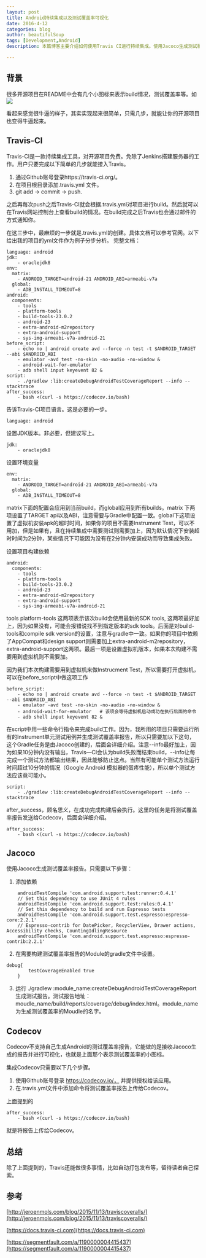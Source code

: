 ```yaml
---
layout: post
title: Android持续集成以及测试覆盖率可视化
date: 2016-4-12
categories: blog
author: beautifulSoup
tags: [Development,Android]
description: 本篇博客主要介绍如何使用Travis CI进行持续集成。使用Jacoco生成测试覆盖率报告，并使用Codecv实现测试覆盖率的可视化图标。

---
```


## 背景

很多开源项目在README中会有几个小图标来表示build情况，测试覆盖率等。如
![](https://img.alicdn.com/imgextra/i3/754328530/TB2sF_JmVXXXXbQXpXXXXXXXXXX_!!754328530.png)

看起来感觉很牛逼的样子，其实实现起来很简单，只需几步，就能让你的开源项目也变得牛逼起来。

## Travis-CI

Travis-CI是一款持续集成工具，对开源项目免费。免除了Jenkins搭建服务器的工作。用户只要完成以下简单的几步就能接入Travis。

1. 通过Github账号登录https://travis-ci.org/。   
2. 在项目根目录添加.travis.yml 文件。
3. git add -> commit -> push.

之后再每次push之后Travis-CI就会根据.travis.yml对项目进行build。然后就可以在Travis网站控制台上查看build的情况。在build完成之后Travis也会通过邮件的方式通知你。

在这三步中，最麻烦的一步就是.travis.yml的创建。具体文档可以参考官网。以下给出我的项目的yml文件作为例子分步分析。
完整文档：

```
language: android
jdk:
    - oraclejdk8
env:
  matrix:
    - ANDROID_TARGET=android-21 ANDROID_ABI=armeabi-v7a
  global:
    - ADB_INSTALL_TIMEOUT=8
android:
  components:
    - tools
    - platform-tools
    - build-tools-23.0.2
    - android-23
    - extra-android-m2repository
    - extra-android-support
    - sys-img-armeabi-v7a-android-21
before_script:
    - echo no | android create avd --force -n test -t $ANDROID_TARGET --abi $ANDROID_ABI
    - emulator -avd test -no-skin -no-audio -no-window &
    - android-wait-for-emulator
    - adb shell input keyevent 82 &
script:
    - ./gradlew :lib:createDebugAndroidTestCoverageReport --info --stacktrace
after_success:
    - bash <(curl -s https://codecov.io/bash)

```

告诉Travis-CI项目语言。这是必要的一步。

```
language: android
```

设置JDK版本。非必要，但建议写上。

```
jdk:
    - oraclejdk8
```

设置环境变量

```
env:
  matrix:
    - ANDROID_TARGET=android-21 ANDROID_ABI=armeabi-v7a
  global:
    - ADB_INSTALL_TIMEOUT=8
```
matrix下面的配置会应用到当前build，而global应用到所有builds。matrix 下两项设置了TARGET api以及ABI，注意需要与Gradle中配置一致。global下这项设置了虚拟机安装apk的超时时间，如果你的项目不需要Instrument Test，可以不用加，但是如果有，且在持续集成中需要测试则需要加上，因为默认情况下安装超时时间为2分钟，某些情况下可能因为没有在2分钟内安装成功而导致集成失败。

设置项目构建依赖

```
android:
  components:
    - tools
    - platform-tools
    - build-tools-23.0.2
    - android-23
    - extra-android-m2repository
    - extra-android-support
    - sys-img-armeabi-v7a-android-21
```

tools platform-tools 这两项表示该次build会使用最新的SDK tools, 这两项最好加上，因为如果没有，可能会报错说找不到指定版本的sdk tools。后面是对build-tools和compile sdk version的设置，注意与gradle中一致。如果你的项目中依赖了AppCompat和design support则需要加上extra-android-m2repository，extra-android-support这两项。最后一项是设置虚拟机版本，如果本次构建不需要用到虚拟机则不需要加。

因为我们本次构建需要用到虚拟机来做Instrucment Test，所以需要打开虚拟机，可以在before_script中做这项工作

```
before_script:
    - echo no | android create avd --force -n test -t $ANDROID_TARGET --abi $ANDROID_ABI
    - emulator -avd test -no-skin -no-audio -no-window &
    - android-wait-for-emulator   # 该项会等待虚拟机启动成功在执行后面的命令
    - adb shell input keyevent 82 &
```

在script中用一些命令行指令来完成build工作。因为，我所用的项目只需要运行所有的Instrument单元测试用例并生成测试覆盖率报告，所以只需要加以下这句，这个Gradle任务是由Jacoco创建的，后面会详细介绍。注意--info最好加上，因为如果10分钟内没有输出，Travis—CI会认为build失败而结束build，--info让每完成一个测试方法都输出结果，因此能够防止这点。当然有可能单个测试方法运行时间超过10分钟的情况（Google Android 模拟器的蛋疼性能），所以单个测试方法应该竟可能小。

```
script:
    - ./gradlew :lib:createDebugAndroidTestCoverageReport --info --stacktrace
```

after_success，顾名思义，在成功完成构建后会执行。这里的任务是将测试覆盖率报告发送给Codecov，后面会详细介绍。

```
after_success:
    - bash <(curl -s https://codecov.io/bash)
```

## Jacoco

使用Jacoco生成测试覆盖率报告。只需要以下步骤：

1) 添加依赖

```
    androidTestCompile 'com.android.support.test:runner:0.4.1'
    // Set this dependency to use JUnit 4 rules
    androidTestCompile 'com.android.support.test:rules:0.4.1'
    // Set this dependency to build and run Espresso tests
    androidTestCompile 'com.android.support.test.espresso:espresso-core:2.2.1'
    // Espresso-contrib for DatePicker, RecyclerView, Drawer actions, Accessibility checks, CountingIdlingResource
    androidTestCompile 'com.android.support.test.espresso:espresso-contrib:2.2.1'
```
2) 在需要构建测试覆盖率报告的Module的gradle文件中设置。

```
debug{
        testCoverageEnabled true
    }
```

3) 运行 ./gradlew :module_name:createDebugAndroidTestCoverageReport 生成测试报告。测试报告地址：moudle_name/build/reports/coverage/debug/index.html。module_name为生成测试覆盖率的Moudle的名字。

## Codecov

Codecov不支持自己生成Android的测试覆盖率报告，它能做的是接收Jacoco生成的报告并进行可视化，也就是上面那个表示测试覆盖率的小图标。

集成Codecov只需要以下几个步骤。

1. 使用Github账号登录 https://codecov.io/， 并提供授权给该应用。
2. 在.travis.yml文件中添加命令将测试覆盖率报告上传给Codecov。

上面提到的

```
after_success:
    - bash <(curl -s https://codecov.io/bash)
```

就是将报告上传给Codecov。

## 总结

除了上面提到的，Travis还能做很多事情，比如自动打包发布等，留待读者自己探索。

## 参考

[http://jeroenmols.com/blog/2015/11/13/traviscoveralls/](http://jeroenmols.com/blog/2015/11/13/traviscoveralls/)

[https://docs.travis-ci.com](https://docs.travis-ci.com)

[https://segmentfault.com/a/1190000004415437](https://segmentfault.com/a/1190000004415437)

